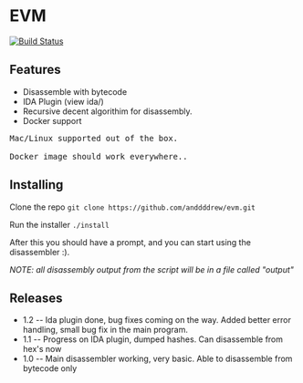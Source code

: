 # EVM

[![Build Status](https://travis-ci.org/anddddrew/evm.svg?branch-master)](https://travis-ci.org/anddddrew/evm)


## Features
* Disassemble with bytecode
* IDA Plugin (view ida/)
* Recursive decent algorithim for disassembly.
* Docker support

<pre>
Mac/Linux supported out of the box.

Docker image should work everywhere..
</pre>

## Installing

Clone the repo
```git clone https://github.com/anddddrew/evm.git```

Run the installer
```./install```

After this you should have a prompt, and you can start using the disassembler :).

*NOTE: all disassembly output from the script will be in a file called "output"*

## Releases
* 1.2 -- Ida plugin done, bug fixes coming on the way. Added better error handling, small bug fix in the main program.
* 1.1 -- Progress on IDA plugin, dumped hashes. Can disassemble from hex's now
* 1.0 -- Main disassembler working, very basic. Able to disassemble from bytecode only
